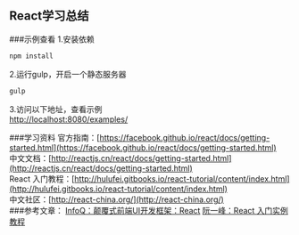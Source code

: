React学习总结
----

###示例查看
1.安装依赖
```bash
npm install
```
2.运行gulp，开启一个静态服务器
```bash
gulp
```
3.访问以下地址，查看示例  
[http://localhost:8080/examples/](http://localhost:8080/examples/)

###学习资料
官方指南：[https://facebook.github.io/react/docs/getting-started.html](https://facebook.github.io/react/docs/getting-started.html)  
中文文档：[http://reactjs.cn/react/docs/getting-started.html](http://reactjs.cn/react/docs/getting-started.html)  
React 入门教程：[http://hulufei.gitbooks.io/react-tutorial/content/index.html](http://hulufei.gitbooks.io/react-tutorial/content/index.html)  
中文社区：[http://react-china.org/](http://react-china.org/)  
###参考文章：
[InfoQ：颠覆式前端UI开发框架：React](http://www.infoq.com/cn/articles/subversion-front-end-ui-development-framework-react#anch117429)
[阮一峰：React 入门实例教程](http://www.ruanyifeng.com/blog/2015/03/react.html)